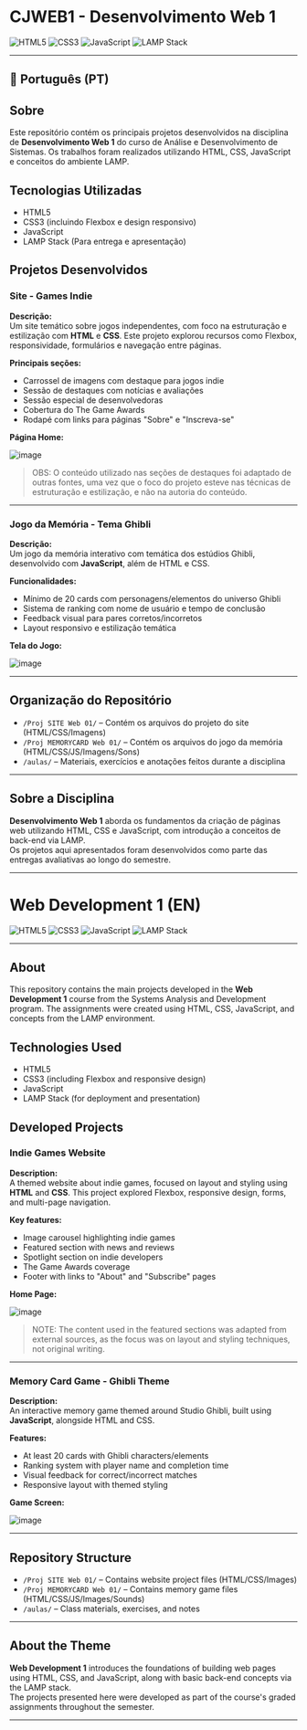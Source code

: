 # CJWEB1 - Desenvolvimento Web 1

![HTML5](https://img.shields.io/badge/HTML5-E34F26?style=flat&logo=html5&logoColor=white)
![CSS3](https://img.shields.io/badge/CSS3-1572B6?style=flat&logo=css3&logoColor=white)
![JavaScript](https://img.shields.io/badge/JavaScript-F7DF1E?style=flat&logo=javascript&logoColor=black)
![LAMP Stack](https://img.shields.io/badge/LAMP-0B0D0D?style=flat&logo=linux&logoColor=white)

---

## 📌 Português (PT)

## Sobre

Este repositório contém os principais projetos desenvolvidos na disciplina de **Desenvolvimento Web 1** do curso de Análise e Desenvolvimento de Sistemas. Os trabalhos foram realizados utilizando HTML, CSS, JavaScript e conceitos do ambiente LAMP.

## Tecnologias Utilizadas

- HTML5  
- CSS3 (incluindo Flexbox e design responsivo)  
- JavaScript  
- LAMP Stack (Para entrega e apresentação)

## Projetos Desenvolvidos

### Site - Games Indie 

**Descrição:**  
Um site temático sobre jogos independentes, com foco na estruturação e estilização com **HTML** e **CSS**. Este projeto explorou recursos como Flexbox, responsividade, formulários e navegação entre páginas.

**Principais seções:**

- Carrossel de imagens com destaque para jogos indie  
- Sessão de destaques com notícias e avaliações  
- Sessão especial de desenvolvedoras  
- Cobertura do The Game Awards  
- Rodapé com links para páginas "Sobre" e "Inscreva-se"

**Página Home:**

![image](https://github.com/user-attachments/assets/5c01db2d-9437-46c6-9a0c-a0a2578e623c)

> OBS: O conteúdo utilizado nas seções de destaques foi adaptado de outras fontes, uma vez que o foco do projeto esteve nas técnicas de estruturação e estilização, e não na autoria do conteúdo.

---

### Jogo da Memória - Tema Ghibli

**Descrição:**  
Um jogo da memória interativo com temática dos estúdios Ghibli, desenvolvido com **JavaScript**, além de HTML e CSS.

**Funcionalidades:**

- Mínimo de 20 cards com personagens/elementos do universo Ghibli  
- Sistema de ranking com nome de usuário e tempo de conclusão  
- Feedback visual para pares corretos/incorretos  
- Layout responsivo e estilização temática

**Tela do Jogo:**

![image](https://github.com/user-attachments/assets/6c76effa-74a7-4dd8-a80d-ccb10bdfce29)

---

## Organização do Repositório

- `/Proj SITE Web 01/` – Contém os arquivos do projeto do site (HTML/CSS/Imagens)  
- `/Proj MEMORYCARD Web 01/` – Contém os arquivos do jogo da memória (HTML/CSS/JS/Imagens/Sons)  
- `/aulas/` – Materiais, exercícios e anotações feitos durante a disciplina

---

## Sobre a Disciplina

**Desenvolvimento Web 1** aborda os fundamentos da criação de páginas web utilizando HTML, CSS e JavaScript, com introdução a conceitos de back-end via LAMP.  
Os projetos aqui apresentados foram desenvolvidos como parte das entregas avaliativas ao longo do semestre.

---

# Web Development 1 (EN)

![HTML5](https://img.shields.io/badge/HTML5-E34F26?style=flat&logo=html5&logoColor=white)
![CSS3](https://img.shields.io/badge/CSS3-1572B6?style=flat&logo=css3&logoColor=white)
![JavaScript](https://img.shields.io/badge/JavaScript-F7DF1E?style=flat&logo=javascript&logoColor=black)
![LAMP Stack](https://img.shields.io/badge/LAMP-0B0D0D?style=flat&logo=linux&logoColor=white)

---

## About

This repository contains the main projects developed in the **Web Development 1** course from the Systems Analysis and Development program. The assignments were created using HTML, CSS, JavaScript, and concepts from the LAMP environment.

## Technologies Used

- HTML5  
- CSS3 (including Flexbox and responsive design)  
- JavaScript  
- LAMP Stack (for deployment and presentation)

## Developed Projects

### Indie Games Website

**Description:**  
A themed website about indie games, focused on layout and styling using **HTML** and **CSS**. This project explored Flexbox, responsive design, forms, and multi-page navigation.

**Key features:**

- Image carousel highlighting indie games  
- Featured section with news and reviews  
- Spotlight section on indie developers  
- The Game Awards coverage  
- Footer with links to "About" and "Subscribe" pages

**Home Page:**

![image](https://github.com/user-attachments/assets/5c01db2d-9437-46c6-9a0c-a0a2578e623c)

> NOTE: The content used in the featured sections was adapted from external sources, as the focus was on layout and styling techniques, not original writing.

---

### Memory Card Game - Ghibli Theme

**Description:**  
An interactive memory game themed around Studio Ghibli, built using **JavaScript**, alongside HTML and CSS.

**Features:**

- At least 20 cards with Ghibli characters/elements  
- Ranking system with player name and completion time  
- Visual feedback for correct/incorrect matches  
- Responsive layout with themed styling

**Game Screen:**

![image](https://github.com/user-attachments/assets/6c76effa-74a7-4dd8-a80d-ccb10bdfce29)

---

## Repository Structure

- `/Proj SITE Web 01/` – Contains website project files (HTML/CSS/Images)  
- `/Proj MEMORYCARD Web 01/` – Contains memory game files (HTML/CSS/JS/Images/Sounds)  
- `/aulas/` – Class materials, exercises, and notes

---

## About the Theme

**Web Development 1** introduces the foundations of building web pages using HTML, CSS, and JavaScript, along with basic back-end concepts via the LAMP stack.  
The projects presented here were developed as part of the course's graded assignments throughout the semester.

---
